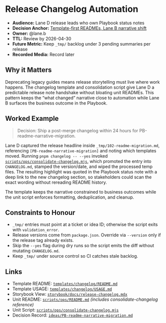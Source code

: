 # Release Changelog Automation

- **Audience:** Lane D release leads who own Playbook status notes
- **Decision Anchor:** [Template-first READMEs, Lane B narrative shift](../../templates/ideas/decision.md)
- **Owner:** @lane.b
- **TTL:** Review by 2026-04-30
- **Future Metric:** Keep `_tmp/` backlog under 3 pending summaries per release
- **Recorded Media:** Record later

## Why it Matters

Deprecating legacy guides means release storytelling must live where work happens. The changelog template and consolidation script give Lane D a predictable release note handshake without bloating unit READMEs. This pattern keeps the “what changed” narrative close to automation while Lane B surfaces the business outcome in the Playbook.

## Worked Example

> Decision: Ship a post-merge changelog within 24 hours for PB-readme-narrative-migration.

Lane D captured the release headline inside `_tmp/102-readme-migration.md`, referencing `[PB-readme-narrative-migration]` and noting which templates moved. Running `pnpm changelog -- --yes` invoked [`scripts/ops/consolidate-changelog.mjs`](../../scripts/ops/consolidate-changelog.mjs), which promoted the entry into `CHANGELOG.md`, stamped the version/date, and wiped the processed temp files. The resulting highlight was quoted in the Playbook status note with a deep link to the new changelog section, so stakeholders could scan the exact wording without rereading README history.

The template keeps the narrative constrained to business outcomes while the unit script enforces formatting, deduplication, and cleanup.

## Constraints to Honour

- `_tmp/` entries must point at a ticket or idea ID; otherwise the script exits with `validation_error`.
- Release versions come from `package.json`. Override via `--version` only if the release tag already exists.
- Skip the `--yes` flag during dry runs so the script emits the diff without mutating `CHANGELOG.md`.
- Keep `_tmp/` under source control so CI catches stale backlog.

## Links

- Template README: [`templates/changelog/README.md`](../../templates/changelog/README.md)
- Template USAGE: [`templates/changelog/USAGE.md`](../../templates/changelog/USAGE.md)
- Storybook View: [`storybook/docs/release-changelog.mdx`](../../storybook/docs/release-changelog.mdx)
- Unit README: [`scripts/ops/README.md`](../../scripts/ops/README.md) _(includes consolidate-changelog reference)_
- Unit Script: [`scripts/ops/consolidate-changelog.mjs`](../../scripts/ops/consolidate-changelog.mjs)
- Decision Record: [`ideas/PB-readme-narrative-migration.md`](../../ideas/PB-readme-narrative-migration.md)
